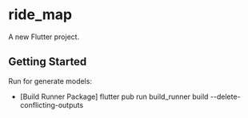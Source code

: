 # ride_map

A new Flutter project.

## Getting Started

Run for generate models: 

- [Build Runner Package] flutter pub run build_runner build --delete-conflicting-outputs
